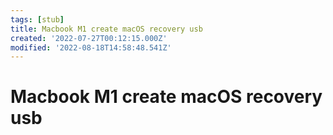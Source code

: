 ```yaml
---
tags: [stub]
title: Macbook M1 create macOS recovery usb
created: '2022-07-27T00:12:15.000Z'
modified: '2022-08-18T14:58:48.541Z'
---
```


# Macbook M1 create macOS recovery usb

